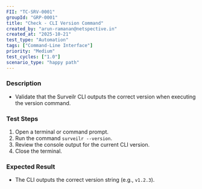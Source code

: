 ```yaml
---
FII: "TC-SRV-0001"
groupId: "GRP-0001"
title: "Check - CLI Version Command"
created_by: "arun-ramanan@netspective.in"
created_at: "2025-10-21"
test_type: "Automation"
tags: ["Command-Line Interface"]
priority: "Medium"
test_cycles: ["1.0"]
scenario_type: "happy path"
---
```


### Description

- Validate that the Surveilr CLI outputs the correct version when executing the version command.

### Test Steps

1. Open a terminal or command prompt.  
2. Run the command `surveilr --version`.  
3. Review the console output for the current CLI version.  
4. Close the terminal.

### Expected Result

- The CLI outputs the correct version string (e.g., `v1.2.3`).  
